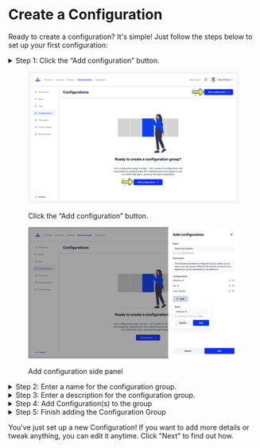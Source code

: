 # Create a Configuration

Ready to create a configuration? It's simple! Just follow the steps below to set up your first configuration:

<details>

<summary>Step 1: Click the “Add configuration” button.</summary>

This action will open the Add configuration side panel.

</details>

<figure><img src="../../.gitbook/assets/1016_Configurations_Create configuration group.png" alt=""><figcaption><p>Click the “Add configuration” button.</p></figcaption></figure>

<figure><img src="../../.gitbook/assets/1026_Configurations_Create configuration group.png" alt=""><figcaption><p>Add configuration side panel</p></figcaption></figure>

<details>

<summary>Step 2: Enter a name for the configuration group.</summary>

Enter a name for the configuration group so you can easily keep track of it. Choose something that makes sense for what you're setting up, so you'll know exactly what this group is for.

</details>

<details>

<summary>Step 3: Enter a description for the configuration group.</summary>

Add a description for the Configuration group to explain what it's for. This helps you and others understand the purpose of the group and what settings or conditions it includes.

</details>

<details>

<summary>Step 4: Add Configuration(s) to the group</summary>

Click the "Add" button below the Description. In the popup, enter a "Name" for the Configuration, and then click "Add."

</details>

<details>

<summary>Step 5: Finish adding the Configuration Group</summary>

Complete the process by clicking the "Add" button in the bottom right corner to save and finalize the configuration group. This action will create and store your configuration group, making it available for use.

</details>

You've just set up a new Configuration! If you want to add more details or tweak anything, you can edit it anytime. Click "Next" to find out how.
